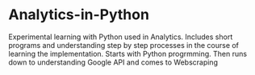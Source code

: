 # Analytics-in-Python

Experimental learning with Python used in Analytics. 
Includes short programs and understanding step by step processes in the course of learning the implementation.
Starts with Python progrmming. Then runs down to understanding Google API and comes to Webscraping 
